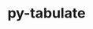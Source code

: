 ---
title: "py-tabulate"
layout: cache
categories: [package, develop]
meta: {"compilers": ["gcc@=11.4.0", "gcc@=7.3.1", "gcc@=7.5.0"], "num_specs": 14, "num_specs_by_stack": {"aws-isc": 1, "aws-isc-aarch64": 1, "hep": 4, "radiuss": 8, "root": 14}, "oss": ["amzn2", "ubuntu18.04", "ubuntu22.04"], "platforms": ["linux"], "stacks": ["aws-isc", "aws-isc-aarch64", "hep", "radiuss", "root"], "targets": ["aarch64", "x86_64_v3"], "versions": ["0.9.0"]}
spec_details: [{"compiler": "gcc@=11.4.0", "hash": "2conj4canrwvjv2muvpco7q43euxb5er", "os": "ubuntu22.04", "platform": "linux", "size": "-", "stacks": ["hep", "root"], "target": "x86_64_v3", "variants": ["build_system=python_pip"], "versions": ["0.9.0"]}, {"compiler": "gcc@=7.5.0", "hash": "3dzkkb7gq44qjefpmpw64ftwptoco5jt", "os": "ubuntu18.04", "platform": "linux", "size": "-", "stacks": ["radiuss", "root"], "target": "x86_64_v3", "variants": ["build_system=python_pip"], "versions": ["0.9.0"]}, {"compiler": "gcc@=7.3.1", "hash": "5qqqzicb6vasrxj3g7yvkglcbmnzffs7", "os": "amzn2", "platform": "linux", "size": "-", "stacks": ["aws-isc-aarch64", "root"], "target": "aarch64", "variants": ["build_system=python_pip"], "versions": ["0.9.0"]}, {"compiler": "gcc@=7.5.0", "hash": "7tweageykdehdoqwmehvhksstz3cvy4p", "os": "ubuntu18.04", "platform": "linux", "size": "-", "stacks": ["radiuss", "root"], "target": "x86_64_v3", "variants": ["build_system=python_pip"], "versions": ["0.9.0"]}, {"compiler": "gcc@=7.5.0", "hash": "cjbrmo2a2c2knngcsbmgdgcd6sinn2ej", "os": "ubuntu18.04", "platform": "linux", "size": "-", "stacks": ["radiuss", "root"], "target": "x86_64_v3", "variants": ["build_system=python_pip"], "versions": ["0.9.0"]}, {"compiler": "gcc@=7.5.0", "hash": "djlzd7vhnoueygb54ruhkm6gnup77ycp", "os": "ubuntu18.04", "platform": "linux", "size": "-", "stacks": ["radiuss", "root"], "target": "x86_64_v3", "variants": ["build_system=python_pip"], "versions": ["0.9.0"]}, {"compiler": "gcc@=11.4.0", "hash": "dwc2idsz2vqe7lpeq53mp5rrrwju2g65", "os": "ubuntu22.04", "platform": "linux", "size": "-", "stacks": ["hep", "root"], "target": "x86_64_v3", "variants": ["build_system=python_pip"], "versions": ["0.9.0"]}, {"compiler": "gcc@=7.3.1", "hash": "gol45wjf7loxqqi5x6faoeyx7doen5pd", "os": "amzn2", "platform": "linux", "size": "-", "stacks": ["aws-isc", "root"], "target": "x86_64_v3", "variants": ["build_system=python_pip"], "versions": ["0.9.0"]}, {"compiler": "gcc@=7.5.0", "hash": "ihns7sohjwlarqnsbkslz5i76ph2ezee", "os": "ubuntu18.04", "platform": "linux", "size": "-", "stacks": ["radiuss", "root"], "target": "x86_64_v3", "variants": ["build_system=python_pip"], "versions": ["0.9.0"]}, {"compiler": "gcc@=7.5.0", "hash": "jowhvybr3zzlbtyfcyuqu457qbbifcbz", "os": "ubuntu18.04", "platform": "linux", "size": "-", "stacks": ["radiuss", "root"], "target": "x86_64_v3", "variants": ["build_system=python_pip"], "versions": ["0.9.0"]}, {"compiler": "gcc@=11.4.0", "hash": "mkblztuqonkp6a7vvg4fcfoyvnxz7pyw", "os": "ubuntu22.04", "platform": "linux", "size": "-", "stacks": ["hep", "root"], "target": "x86_64_v3", "variants": ["build_system=python_pip"], "versions": ["0.9.0"]}, {"compiler": "gcc@=7.5.0", "hash": "u46dvmk2cfn2vcanbuce4smkhbl3tjmk", "os": "ubuntu18.04", "platform": "linux", "size": "-", "stacks": ["radiuss", "root"], "target": "x86_64_v3", "variants": ["build_system=python_pip"], "versions": ["0.9.0"]}, {"compiler": "gcc@=7.5.0", "hash": "y7iawuprmrqn6ul5lrucq2lognwohdw7", "os": "ubuntu18.04", "platform": "linux", "size": "-", "stacks": ["radiuss", "root"], "target": "x86_64_v3", "variants": ["build_system=python_pip"], "versions": ["0.9.0"]}, {"compiler": "gcc@=11.4.0", "hash": "yalmmv5iqfdzcohsrximkwyzreihuzoc", "os": "ubuntu22.04", "platform": "linux", "size": "-", "stacks": ["hep", "root"], "target": "x86_64_v3", "variants": ["build_system=python_pip"], "versions": ["0.9.0"]}]
---